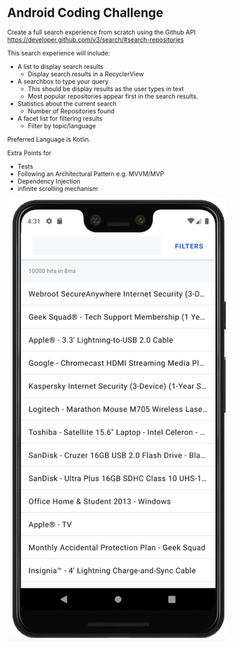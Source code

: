 # Android Coding Challenge

Create a full search experience from scratch using the Github API
https://developer.github.com/v3/search/#search-repositories

This search experience will include:

- A list to display search results
    - Display search results in a RecyclerView
- A searchbox to type your query
    - This should be display results as the user types in text
    - Most popular repositories appear first in the search results.
- Statistics about the current search
    - Number of Repositories found
- A facet list for filtering results
    - Filter by topic/language

 Preferred Language is Kotlin.

 Extra Points for
  - Tests
  - Following an Architectural Pattern e.g. MVVM/MVP
  - Dependency Injection
  - infinite scrolling mechanism
  
  ![](./codingexample.png)